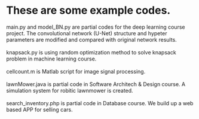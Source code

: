 # These are some example codes.
main.py and model_BN.py are partial codes for the deep learning course project. The convolutional network (U-Net) structure and hypeter parameters are modified and compared with original network results. \
\
knapsack.py is using random optimization method to solve knapsack problem in machine learning course. \
\
cellcount.m is Matlab script for image signal processing.\
\
lawnMower.java is partial code in Software Architech & Design course. A simulation system for robitic lawnmower is created.\
\
search_inventory.php is partial code in Database course. We build up a web based APP for selling cars.
